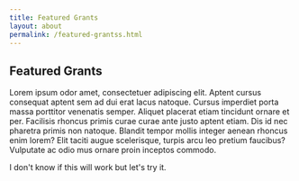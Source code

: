```yaml
---
title: Featured Grants
layout: about
permalink: /featured-grantss.html
---
```


## Featured Grants

Lorem ipsum odor amet, consectetuer adipiscing elit. Aptent cursus consequat aptent sem ad dui erat lacus natoque. Cursus imperdiet porta massa porttitor venenatis semper. Aliquet placerat etiam tincidunt ornare et per. Facilisis rhoncus primis curae curae ante justo aptent etiam. Dis id nec pharetra primis non natoque. Blandit tempor mollis integer aenean rhoncus enim lorem? Elit taciti augue scelerisque, turpis arcu leo pretium faucibus? Vulputate ac odio mus ornare proin inceptos commodo.

I don't know if this will work but let's try it.

<div class="lefty">
<p class="featured">
<span id="grant_name" class="ref" 
          data-google-sheet-column='5' 
          data-google-sheet-row='7' 
          data-google-sheet-url='https://docs.google.com/spreadsheets/d/e/2PACX-1vRh3494sDK_OMzGcz27h7-nDP2zGhIWCRQLDv8chKakq9nQluqxslTF17QVCfoNgqhxWTV4t2tFdELO/pub?gid=74031093&single=true&output=csv'></span></p>
	  <div class="darkcard">
<p>
<span id="grant_dates" class="ref" 
          data-google-sheet-column='5' 
          data-google-sheet-row='8' 
          data-google-sheet-url='https://docs.google.com/spreadsheets/d/e/2PACX-1vRh3494sDK_OMzGcz27h7-nDP2zGhIWCRQLDv8chKakq9nQluqxslTF17QVCfoNgqhxWTV4t2tFdELO/pub?gid=74031093&single=true&output=csv'></span>
<br>
<span id="grant_funding" class="ref" 
          data-google-sheet-column='6' 
          data-google-sheet-row='8' 
          data-google-sheet-url='https://docs.google.com/spreadsheets/d/e/2PACX-1vRh3494sDK_OMzGcz27h7-nDP2zGhIWCRQLDv8chKakq9nQluqxslTF17QVCfoNgqhxWTV4t2tFdELO/pub?gid=74031093&single=true&output=csv'></span>
<br>
<span id="grant_topics" class="ref-little" 
          data-google-sheet-column='5' 
          data-google-sheet-row='9' 
          data-google-sheet-url='https://docs.google.com/spreadsheets/d/e/2PACX-1vRh3494sDK_OMzGcz27h7-nDP2zGhIWCRQLDv8chKakq9nQluqxslTF17QVCfoNgqhxWTV4t2tFdELO/pub?gid=74031093&single=true&output=csv'></span>
<br>
<span id="grant_formats" class="ref-little" 
          data-google-sheet-column='6' 
          data-google-sheet-row='9' 
          data-google-sheet-url='https://docs.google.com/spreadsheets/d/e/2PACX-1vRh3494sDK_OMzGcz27h7-nDP2zGhIWCRQLDv8chKakq9nQluqxslTF17QVCfoNgqhxWTV4t2tFdELO/pub?gid=74031093&single=true&output=csv'></span>
<br>
<span id="grant_closedate" class="ref-little" 
          data-google-sheet-column='5' 
          data-google-sheet-row='10' 
          data-google-sheet-url='https://docs.google.com/spreadsheets/d/e/2PACX-1vRh3494sDK_OMzGcz27h7-nDP2zGhIWCRQLDv8chKakq9nQluqxslTF17QVCfoNgqhxWTV4t2tFdELO/pub?gid=74031093&single=true&output=csv'></span></p>
<p>
<span id="grant_description" class="ref-little" 
          data-google-sheet-column='5' 
          data-google-sheet-row='11' 
          data-google-sheet-url='https://docs.google.com/spreadsheets/d/e/2PACX-1vRh3494sDK_OMzGcz27h7-nDP2zGhIWCRQLDv8chKakq9nQluqxslTF17QVCfoNgqhxWTV4t2tFdELO/pub?gid=74031093&single=true&output=csv'></span> 
<br>
<span id="grant_url" class="ref-little" 
          data-google-sheet-column='6' 
          data-google-sheet-row='11' 
          data-google-sheet-url='https://docs.google.com/spreadsheets/d/e/2PACX-1vRh3494sDK_OMzGcz27h7-nDP2zGhIWCRQLDv8chKakq9nQluqxslTF17QVCfoNgqhxWTV4t2tFdELO/pub?gid=74031093&single=true&output=csv'></span>
    </p> </div>

<div id='google-sheet-replacer'>
      <script type='text/javascript'>
        // Borrowed from https://www.bennadel.com/blog/1504-ask-ben-parsing-csv-strings-with-javascript-exec-regular-expression-command.htm and minified for copy-ability reasons
        // Mod version borrowed by me from Matt Kahl via https://codepen.io/mattkahl/pen/mqGWZg
        var CSVToArray = function CSVToArray(e,r){r=r||",";for(var n=new RegExp("(\\"+r+'|\\r?\\n|\\r|^)(?:"([^"]*(?:""[^"]*)*)"|([^"\\'+r+"\\r\\n]*))","gi"),g=[[]],l=null;l=n.exec(e);){var a=l[1];if(a.length&&a!=r&&g.push([]),l[2])p=l[2].replace(new RegExp('""',"g"),'"');else var p=l[3];g[g.length-1].push(p)}return g}      
        var fetchGoogleSheetAsArray = function fetchGoogleSheetAsArray(googleSheetURL, callback) {
          var googleSheetRequest = new XMLHttpRequest();
          googleSheetRequest.addEventListener('load', function() {
            var rawCSVText = googleSheetRequest.responseText;          
            callback(CSVToArray(rawCSVText));
          });
          googleSheetRequest.addEventListener('error', function() {
            console.error('Google Sheet Replacer had trouble fetching the Google Sheet at: ' + googleSheetURL);
          })
          googleSheetRequest.open('GET', googleSheetURL);
          googleSheetRequest.send();
        }
        var processAllGoogleSheetReplacerElements = function processAllGoogleSheetReplacerElements() {
          googleSheetElements = document.querySelectorAll('[data-google-sheet-url]');
          googleSheetElements.forEach(function (googleSheetElement){
            var googleSheetURL = googleSheetElement.getAttribute('data-google-sheet-url');
            var googleSheetColumn = parseInt(googleSheetElement.getAttribute('data-google-sheet-column'), 10);
            var googleSheetRow = parseInt(googleSheetElement.getAttribute('data-google-sheet-row'), 10);
            fetchGoogleSheetAsArray(googleSheetURL, function(googleSheetArray) {
              googleSheetElement.innerHTML = googleSheetArray[googleSheetRow - 1][googleSheetColumn - 1];
            });
          });
        }
        processAllGoogleSheetReplacerElements();
      </script>
    </div>
